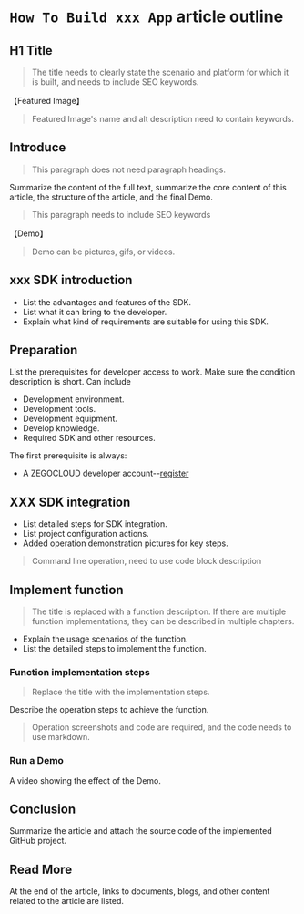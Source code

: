 # `How To Build xxx App` article outline
## H1 Title
> The title needs to clearly state the scenario and platform for which it is built, and needs to include SEO keywords.

【Featured Image】
> Featured Image's name and alt description need to contain keywords.

## Introduce
> This paragraph does not need paragraph headings.

Summarize the content of the full text, summarize the core content of this article, the structure of the article, and the final Demo.
> This paragraph needs to include SEO keywords

【Demo】
> Demo can be pictures, gifs, or videos.

## xxx SDK introduction

- List the advantages and features of the SDK.
- List what it can bring to the developer.
- Explain what kind of requirements are suitable for using this SDK.

## Preparation
List the prerequisites for developer access to work. Make sure the condition description is short.
Can include
- Development environment.
- Development tools.
- Development equipment.
- Develop knowledge.
- Required SDK and other resources.

The first prerequisite is always:
- A ZEGOCLOUD developer account--[register](https://console.zegocloud.com/account/signup)

## XXX SDK integration

- List detailed steps for SDK integration.
- List project configuration actions.
- Added operation demonstration pictures for key steps.

> Command line operation, need to use code block description

## Implement function
> The title is replaced with a function description. If there are multiple function implementations, they can be described in multiple chapters.

- Explain the usage scenarios of the function.
- List the detailed steps to implement the function.

### Function implementation steps
> Replace the title with the implementation steps.

Describe the operation steps to achieve the function.

> Operation screenshots and code are required, and the code needs to use markdown.

### Run a Demo
A video showing the effect of the Demo.

## Conclusion
Summarize the article and attach the source code of the implemented GitHub project.

## Read More

At the end of the article, links to documents, blogs, and other content related to the article are listed.